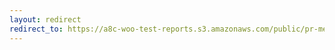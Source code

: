 ```yaml
---
layout: redirect
redirect_to: https://a8c-woo-test-reports.s3.amazonaws.com/public/pr-merge/45171/api/index.html
---
```

